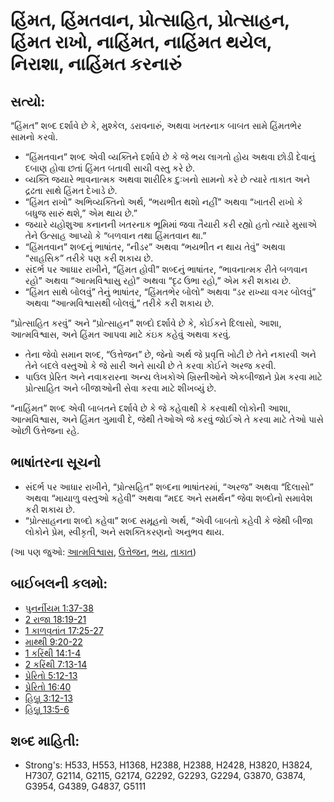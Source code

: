 # હિંમત, હિંમતવાન, પ્રોત્સાહિત, પ્રોત્સાહન, હિંમત રાખો, નાહિંમત, નાહિંમત થયેલ, નિરાશા, નાહિંમત કરનારું 

## સત્યો: 

“હિંમત” શબ્દ દર્શાવે છે કે, મુશ્કેલ, ડરાવનારું, અથવા ખતરનાક બાબત સામે હિંમતભેર સામનો કરવો.

* “હિંમતવાન” શબ્દ એવી વ્યક્તિને દર્શાવે છે કે જે ભય લાગતો હોય અથવા છોડી દેવાનું દબાણ હોવા છતાં હિંમત બતાવી સાચી વસ્તુ કરે છે.
* વ્યક્તિ જયારે ભાવનાત્મક અથવા શારીરિક દુઃખનો સામનો કરે છે ત્યારે તાકાત અને દ્રઢતા સાથે  હિંમત દેખાડે છે.
* “હિંમત રાખો” અભિવ્યક્તિનો અર્થ, “ભયભીત થશો નહીં” અથવા “ખાતરી રાખો કે બધુજ સારું થશે,” એમ થાય છે.”
* જયારે યહોશુઆ કનાનની ખતરનાક ભૂમિમાં જવા તૈયારી કરી રહ્યો હતો ત્યારે મુસાએ તેને ઉત્સાહ આપ્યો કે “બળવાન તથા હિંમતવાન થા.”
* “હિંમતવાન” શબ્દનું ભાષાંતર, “નીડર” અથવા “ભયભીત ન થાય તેવું” અથવા “સાહસિક” તરીકે પણ કરી શકાય છે.
* સંદર્ભ પર આધાર રાખીને, “હિંમત હોવી” શબ્દનું ભાષાંતર, “ભાવનાત્મક રીતે બળવાન રહો” અથવા “આત્મવિશ્વાસુ રહો” અથવા “દૃઢ ઉભા રહો,” એમ કરી શકાય છે.
* “હિંમત સાથે બોલવું” તેનું ભાષાંતર, “હિંમતભેર બોલો” અથવા “ડર રાખ્યા વગર બોલવું” અથવા “આત્મવિશ્વાસથી બોલવું,” તરીકે કરી શકાય છે.

“પ્રોત્સાહિત કરવું” અને “પ્રોત્સાહન” શબ્દો દર્શાવે છે કે, કોઈકને દિલાસો, આશા, આત્મવિશ્વાસ, અને હિંમત આપવા માટે કંઇક કહેવું અથવા કરવું.

* તેના જેવો સમાન શબ્દ, “ઉત્તેજન” છે, જેનો અર્થ જે પ્રવૃત્તિ ખોટી છે તેને નકારવી અને તેને બદલે વસ્તુઓ કે જે સારી અને સાચી છે તે કરવા કોઈને અરજ કરવી.
* પાઉલ પ્રેરિત અને નવાકરારના અન્ય લેખકોએ ખ્રિસ્તીઓને એકબીજાને પ્રેમ કરવા માટે પ્રોત્સાહિત અને બીજાઓની સેવા કરવા માટે શીખવ્યું છે.

“નાહિંમત” શબ્દ એવી બાબતને દર્શાવે છે કે જે કહેવાથી કે કરવાથી લોકોની આશા, આત્મવિશ્વાસ, અને હિંમત ગુમાવી દે, જેથી તેઓએ જે કરવું જોઈએ તે કરવા માટે તેઓ પાસે ઓછી ઉત્તેજના રહે.

## ભાષાંતરના સૂચનો 

* સંદર્ભ પર આધાર રાખીને, “પ્રોત્સહિત” શબ્દના ભાષાંતરમાં, “અરજ” અથવા “દિલાસો” અથવા “માયાળુ વસ્તુઓ કહેવી” અથવા “મદદ અને સમર્થન” જેવા શબ્દોનો સમાવેશ કરી શકાય છે.
* “પ્રોત્સાહનના શબ્દો કહેવા” શબ્દ સમૂહનો અર્થ, “એવી બાબતો કહેવી કે જેથી બીજા લોકોને પ્રેમ, સ્વીકૃતી, અને સશક્તિકરણનો અનુભવ થાય.

(આ પણ જુઓ: [આત્મવિશ્વાસ](../other/confidence.md), [ઉત્તેજન](../kt/exhort.md), [ભય](../kt/fear.md), [તાકાત](../other/strength.md))

## બાઈબલની કલમો: 

* [પુનર્નીયમ 1:37-38](rc://gu/tn/help/deu/01/37)
* [2 રાજા 18:19-21](rc://gu/tn/help/2ki/18/19)
* [1 કાળવૃતાંત 17:25-27](rc://gu/tn/help/1ch/17/25)
* [માથ્થી 9:20-22](rc://gu/tn/help/mat/09/20)
* [1 કરિંથી 14:1-4](rc://gu/tn/help/1co/14/01)
* [2 કરિંથી 7:13-14](rc://gu/tn/help/2co/07/13)
* [પ્રેરિતો 5:12-13](rc://gu/tn/help/act/05/12)
* [પ્રેરિતો 16:40](rc://gu/tn/help/act/16/40)
* [હિબ્રૂ 3:12-13](rc://gu/tn/help/heb/03/12)
* [હિબ્રૂ 13:5-6](rc://gu/tn/help/heb/13/05)

## શબ્દ માહિતી: 

* Strong's: H533, H553, H1368, H2388, H2388, H2428, H3820, H3824, H7307, G2114, G2115, G2174, G2292, G2293, G2294, G3870, G3874, G3954, G4389, G4837, G5111
